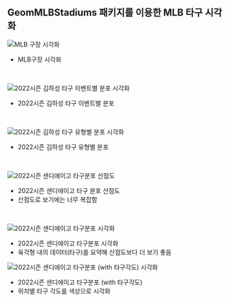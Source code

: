 ## GeomMLBStadiums 패키지를 이용한 MLB 타구 시각화


![MLB 구장 시각화](https://user-images.githubusercontent.com/63768509/228133993-0a0b3bb9-a6db-473d-946f-efda68f71914.jpg)

- MLB구장 시각화

<br>

![2022시즌 김하성 타구 이벤트별 분포 시각화](https://user-images.githubusercontent.com/63768509/228133990-f6c5e4ec-fcdf-4e67-9819-16e4e87ebaaf.jpg)

- 2022시즌 김하성 타구 이벤트별 분포

<br>

![2022시즌 김하성 타구 유형별 분포 시각화](https://user-images.githubusercontent.com/63768509/228133992-a8082008-9552-4eba-8baa-363a24e941db.jpg)

- 2022시즌 김하성 타구 유형별 분포

<br>

![2022시즌 샌디에이고 타구분포 산점도](https://user-images.githubusercontent.com/63768509/228134158-5c61ec1e-bfdc-4268-90bf-e4ac26ea2082.jpg)

- 2022시즌 샌디에이고 타구 분포 산점도
- 산점도로 보기에는 너무 복잡함
<br>

![2022시즌 샌디에이고 타구분포 시각화](https://user-images.githubusercontent.com/63768509/228134877-c5d31443-1cfd-4203-91b4-da0ec6f25844.jpg)

- 2022시즌 샌디에이고 타구분포 시각화
- 육각형 내의 데이터(타구)를 요약해 산점도보다 더 보기 좋음

![2022시즌 샌디에이고 타구분포 (with 타구각도) 시각화](https://user-images.githubusercontent.com/63768509/228134880-55597e50-abc7-4527-96a5-87518128482d.jpg)

- 2022시즌 샌디에이고 타구분포 (with 타구각도)
- 위치별 타구 각도를 색상으로 시각화
